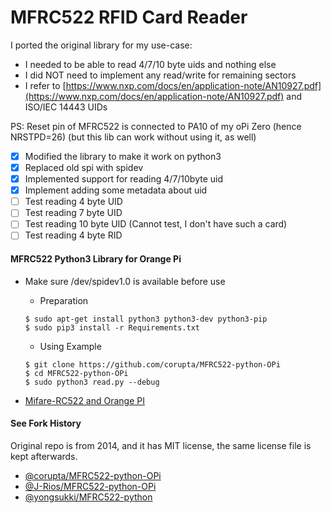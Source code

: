 # MFRC522 RFID Card Reader

I ported the original library for my use-case:
* I needed to be able to read 4/7/10 byte uids and nothing else
* I did NOT need to implement any read/write for remaining sectors
* I refer to [https://www.nxp.com/docs/en/application-note/AN10927.pdf](https://www.nxp.com/docs/en/application-note/AN10927.pdf) and ISO/IEC 14443 UIDs

PS: Reset pin of MFRC522 is connected to PA10 of my oPi Zero (hence NRSTPD=26) (but this lib can work without using it, as well)

- [x] Modified the library to make it work on python3
- [x] Replaced old spi with spidev
- [x] Implemented support for reading 4/7/10byte uid
- [x] Implement adding some metadata about uid
- [ ] Test reading 4 byte UID
- [ ] Test reading 7 byte UID
- [ ] Test reading 10 byte UID (Cannot test, I don't have such a card)
- [ ] Test reading 4 byte RID

#### MFRC522 Python3 Library for Orange Pi
* Make sure /dev/spidev1.0 is available before use

  * Preparation
  ```
  $ sudo apt-get install python3 python3-dev python3-pip
  $ sudo pip3 install -r Requirements.txt
  ```

  * Using Example
  ```
  $ git clone https://github.com/corupta/MFRC522-python-OPi
  $ cd MFRC522-python-OPi
  $ sudo python3 read.py --debug
  ```

* [Mifare-RC522 and Orange PI](https://descubriendolaorangepi.wordpress.com/2017/04/09/gpio-en-python-conectando-un-lector-rfid-nfc-por-spi)


#### See Fork History

Original repo is from 2014, and it has MIT license, the same license file is kept afterwards.

* [@corupta/MFRC522-python-OPi](https://github.com/corupta/MFRC522-python-OPi)
* [@J-Rios/MFRC522-python-OPi](https://github.com/J-Rios/MFRC522-python-OPi)
* [@yongsukki/MFRC522-python](https://github.com/yongsukki/MFRC522-python)

